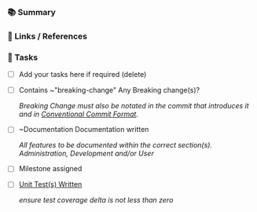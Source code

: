 ### :books: Summary
<!-- your summary here emojis ref: https://github.com/yodamad/gitlab-emoji -->



### :link: Links / References
<!-- 

    using a list as any links to other references or links as required. if relevent, describe the link/reference

    Include any issues or related merge requests. Note: dependent MR's also to be added to "Merge request dependencies"

-->



### :construction_worker: Tasks

 - [ ] Add your tasks here if required (delete)

<!-- dont remove tasks below strike through including the checkbox by enclosing in double tidle '~~' -->

- [ ] Contains ~"breaking-change" Any Breaking change(s)?

    _Breaking Change must also be notated in the commit that introduces it and in [Conventional Commit Format](https://www.conventionalcommits.org/en/v1.0.0/)._

- [ ] ~Documentation Documentation written

    _All features to be documented within the correct section(s). Administration, Development and/or User_

- [ ] Milestone assigned

- [ ] [Unit Test(s) Written](https://nofusscomputing.com/projects/centurion_erp/development/testing/)

    _ensure test coverage delta is not less than zero_
